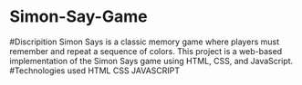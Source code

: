 # Simon-Say-Game
#Discripition
Simon Says is a classic memory game where players must remember and repeat a sequence of colors. This project is a web-based implementation of the Simon Says game using HTML, CSS, and JavaScript.
#Technologies used
HTML
CSS
JAVASCRIPT
